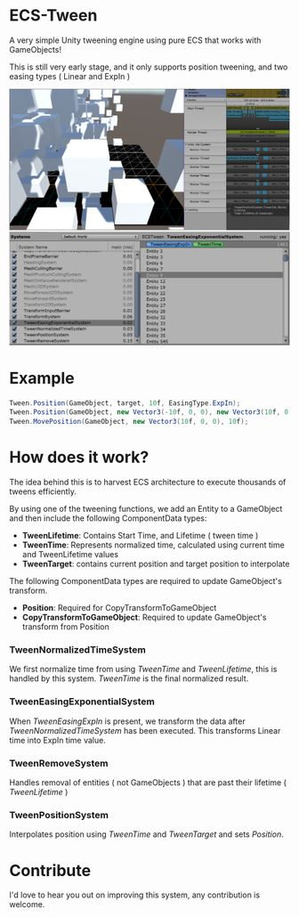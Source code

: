 # ECS-Tween
A very simple Unity tweening engine using pure ECS that works with GameObjects!

This is still very early stage, and it only supports position tweening, and two easing types ( Linear and ExpIn )

![Main screenshot](/Screenshots/main.png)
![Entities](/Screenshots/entities.png)

# Example
```csharp
Tween.Position(GameObject, target, 10f, EasingType.ExpIn);
Tween.Position(GameObject, new Vector3(-10f, 0, 0), new Vector3(10f, 0, 0), 10f, EasingType.Linear);
Tween.MovePosition(GameObject, new Vector3(10f, 0, 0), 10f);
```

# How does it work?
The idea behind this is to harvest ECS architecture to execute thousands of tweens efficiently.

By using one of the tweening functions, we add an Entity to a GameObject and then include the following ComponentData types:
* **TweenLifetime**: Contains Start Time, and Lifetime ( tween time )
* **TweenTime**: Represents normalized time, calculated using current time and TweenLifetime values
* **TweenTarget**: contains current position and target position to interpolate

The following ComponentData types are required to update GameObject's transform.
* **Position**: Required for CopyTransformToGameObject
* **CopyTransformToGameObject**: Required to update GameObject's transform from Position

### TweenNormalizedTimeSystem
We first normalize time from using _TweenTime_ and _TweenLifetime_, this is handled by this system. _TweenTime_ is the final normalized result.

### TweenEasingExponentialSystem
When _TweenEasingExpIn_ is present, we transform the data after _TweenNormalizedTimeSystem_ has been executed. This transforms Linear time into ExpIn time value.

### TweenRemoveSystem
Handles removal of entities ( not GameObjects ) that are past their lifetime ( _TweenLifetime_ )

### TweenPositionSystem
Interpolates position using _TweenTime_ and _TweenTarget_ and sets _Position_.


# Contribute

I'd love to hear you out on improving this system, any contribution is welcome.

